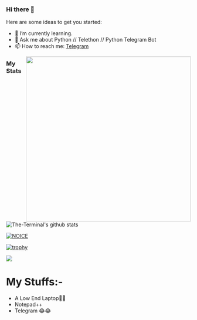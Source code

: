 ### Hi there 👋

Here are some ideas to get you started:

- 🌱 I’m currently learning.
- 💬 Ask me about Python // Telethon // Python Telegram Bot
- 📫 How to reach me: [Telegram](https://t.me/ProgrammingError)

<img width="450" height="450" src="https://telegra.ph/file/7a6f90d7c40793de2e0cf.jpg" align="right">

### My Stats
![The-Terminal's github stats](https://github-readme-stats.vercel.app/api?username=TechiError&layout=compact&show_icons=true&theme=radical&cache_seconds=1800)

[![NOICE](https://github-readme-stats.vercel.app/api/top-langs/?username=TechiError&layout=compact&theme=midnight-purple&hide=Css)](https://github.com/TechiError)

[![trophy](https://github-profile-trophy.vercel.app/?username=TechiError&theme=radical&row=1&no-frame=true&no-bg=true)](https://github.com/TechiError)

![](https://visitor-badge.laobi.icu/badge?page_id=TechiError)
# My Stuffs:-

- A Low End Laptop🙂🙂
- Notepad++
- Telegram  😂😂
